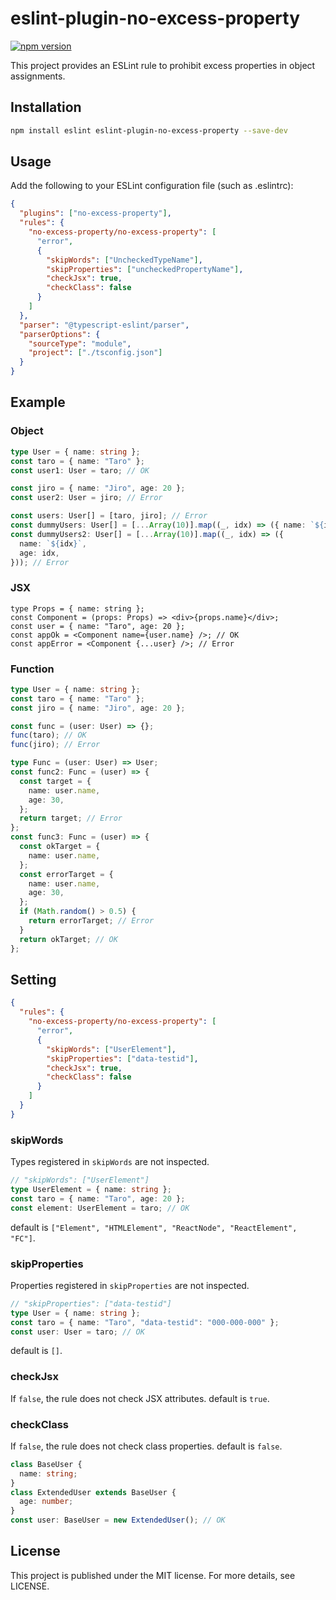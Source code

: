 # eslint-plugin-no-excess-property

[![npm version](https://badge.fury.io/js/eslint-plugin-no-excess-property.svg)](https://badge.fury.io/js/eslint-plugin-no-excess-property)

This project provides an ESLint rule to prohibit excess properties in object assignments.

## Installation

```sh
npm install eslint eslint-plugin-no-excess-property --save-dev
```

## Usage

Add the following to your ESLint configuration file (such as .eslintrc):

```json
{
  "plugins": ["no-excess-property"],
  "rules": {
    "no-excess-property/no-excess-property": [
      "error",
      {
        "skipWords": ["UncheckedTypeName"],
        "skipProperties": ["uncheckedPropertyName"],
        "checkJsx": true,
        "checkClass": false
      }
    ]
  },
  "parser": "@typescript-eslint/parser",
  "parserOptions": {
    "sourceType": "module",
    "project": ["./tsconfig.json"]
  }
}
```

## Example

### Object

```typescript
type User = { name: string };
const taro = { name: "Taro" };
const user1: User = taro; // OK

const jiro = { name: "Jiro", age: 20 };
const user2: User = jiro; // Error

const users: User[] = [taro, jiro]; // Error
const dummyUsers: User[] = [...Array(10)].map((_, idx) => ({ name: `${idx}` })); // OK
const dummyUsers2: User[] = [...Array(10)].map((_, idx) => ({
  name: `${idx}`,
  age: idx,
})); // Error
```

### JSX

```tsx
type Props = { name: string };
const Component = (props: Props) => <div>{props.name}</div>;
const user = { name: "Taro", age: 20 };
const appOk = <Component name={user.name} />; // OK
const appError = <Component {...user} />; // Error
```

### Function

```ts
type User = { name: string };
const taro = { name: "Taro" };
const jiro = { name: "Jiro", age: 20 };

const func = (user: User) => {};
func(taro); // OK
func(jiro); // Error

type Func = (user: User) => User;
const func2: Func = (user) => {
  const target = {
    name: user.name,
    age: 30,
  };
  return target; // Error
};
const func3: Func = (user) => {
  const okTarget = {
    name: user.name,
  };
  const errorTarget = {
    name: user.name,
    age: 30,
  };
  if (Math.random() > 0.5) {
    return errorTarget; // Error
  }
  return okTarget; // OK
};
```

## Setting

```json
{
  "rules": {
    "no-excess-property/no-excess-property": [
      "error",
      {
        "skipWords": ["UserElement"],
        "skipProperties": ["data-testid"],
        "checkJsx": true,
        "checkClass": false
      }
    ]
  }
}
```

### skipWords

Types registered in `skipWords` are not inspected.

```ts
// "skipWords": ["UserElement"]
type UserElement = { name: string };
const taro = { name: "Taro", age: 20 };
const element: UserElement = taro; // OK
```

default is `["Element", "HTMLElement", "ReactNode", "ReactElement", "FC"]`.

### skipProperties

Properties registered in `skipProperties` are not inspected.

```ts
// "skipProperties": ["data-testid"]
type User = { name: string };
const taro = { name: "Taro", "data-testid": "000-000-000" };
const user: User = taro; // OK
```

default is `[]`.

### checkJsx

If `false`, the rule does not check JSX attributes. default is `true`.

### checkClass

If `false`, the rule does not check class properties. default is `false`.

```ts
class BaseUser {
  name: string;
}
class ExtendedUser extends BaseUser {
  age: number;
}
const user: BaseUser = new ExtendedUser(); // OK
```

## License

This project is published under the MIT license. For more details, see LICENSE.
